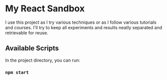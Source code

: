 # My React Sandbox

I use this project as I try various techniques or as I follow various tutorials and courses. I'll try to keep all experiments and results neatly separated and retrievable for reuse.

## Available Scripts

In the project directory, you can run:

### `npm start`
